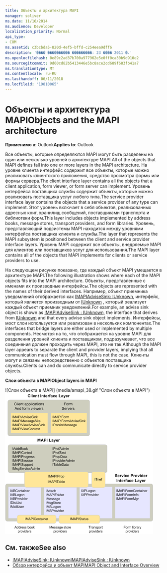 ```yaml
---
title: Объекты и архитектура MAPI
manager: soliver
ms.date: 11/16/2014
ms.audience: Developer
localization_priority: Normal
api_type:
- COM
ms.assetid: c3bcbda5-820d-4ef5-bffd-c254eea9dff6
description: '���� ���������� ���������: 23 ���� 2011 �.'
ms.openlocfilehash: 0e89c2ad37b700a977962e5e0ff0ca30b9d910e2
ms.sourcegitcommit: 9d60cd82b5413446e5bc8ace2cd689f683fb41a7
ms.translationtype: MT
ms.contentlocale: ru-RU
ms.lasthandoff: 06/11/2018
ms.locfileid: "19810065"
---
```

# <a name="objects-and-the-mapi-architecture"></a><span data-ttu-id="f3c9a-103">Объекты и архитектура MAPI</span><span class="sxs-lookup"><span data-stu-id="f3c9a-103">Objects and the MAPI architecture</span></span>

<span data-ttu-id="f3c9a-104">**Применимо к**: Outlook</span><span class="sxs-lookup"><span data-stu-id="f3c9a-104">**Applies to**: Outlook</span></span> 
  
<span data-ttu-id="f3c9a-105">Все объекты, которые определяются MAPI могут быть разделены на один или несколько уровней в архитектуре MAPI.</span><span class="sxs-lookup"><span data-stu-id="f3c9a-105">All of the objects that MAPI defines fall into one or more layers in the MAPI architecture.</span></span> <span data-ttu-id="f3c9a-106">На уровне клиента интерфейс содержит все объекты, которые можно реализовать клиентского приложения, средство просмотра формы или формы сервера.</span><span class="sxs-lookup"><span data-stu-id="f3c9a-106">The client interface layer contains all the objects that a client application, form viewer, or form server can implement.</span></span> <span data-ttu-id="f3c9a-107">Уровень интерфейса поставщика службы содержит объекты, которые можно реализовать поставщика услуг любого типа.</span><span class="sxs-lookup"><span data-stu-id="f3c9a-107">The service provider interface layer contains the objects that a service provider of any type can implement.</span></span> <span data-ttu-id="f3c9a-108">Этот уровень включает в себя объектов, реализованных адресных книг, хранилищ сообщений, поставщиками транспорта и библиотеки форм.</span><span class="sxs-lookup"><span data-stu-id="f3c9a-108">This layer includes objects implemented by address books, message stores, transport providers, and form libraries.</span></span> <span data-ttu-id="f3c9a-109">Уровень, представляющий подсистемы MAPI находится между уровнями интерфейса поставщика клиента и службы.</span><span class="sxs-lookup"><span data-stu-id="f3c9a-109">The layer that represents the MAPI subsystem is positioned between the client and service provider interface layers.</span></span> <span data-ttu-id="f3c9a-110">Уровень MAPI содержит все объекты, внедряемые MAPI для клиентов или поставщиков услуг для использования.</span><span class="sxs-lookup"><span data-stu-id="f3c9a-110">The MAPI layer contains all of the objects that MAPI implements for clients or service providers to use.</span></span> 
  
<span data-ttu-id="f3c9a-111">На следующем рисунке показано, где каждый объект MAPI умещается в архитектуре MAPI.</span><span class="sxs-lookup"><span data-stu-id="f3c9a-111">The following illustration shows where each of the MAPI objects fits into the MAPI architecture.</span></span> <span data-ttu-id="f3c9a-112">Объекты, представленные с именами их производные интерфейсы.</span><span class="sxs-lookup"><span data-stu-id="f3c9a-112">The objects are represented with the names of their derived interfaces.</span></span> <span data-ttu-id="f3c9a-113">Например, объект приемника уведомлений отображается как [IMAPIAdviseSink: IUnknown](imapiadvisesinkiunknown.md), интерфейс, который является производным от [IUnknown](http://msdn.microsoft.com/library/33f1d79a-33fc-4ce5-a372-e08bda378332%28Office.15%29.aspx) , который реализует каждый объект приемник уведомлений.</span><span class="sxs-lookup"><span data-stu-id="f3c9a-113">For example, an advise sink object is shown as [IMAPIAdviseSink : IUnknown](imapiadvisesinkiunknown.md), the interface that derives from [IUnknown](http://msdn.microsoft.com/library/33f1d79a-33fc-4ce5-a372-e08bda378332%28Office.15%29.aspx) and that every advise sink object implements.</span></span> <span data-ttu-id="f3c9a-114">Интерфейсы, мост слои используется или реализован в нескольких компонентах.</span><span class="sxs-lookup"><span data-stu-id="f3c9a-114">The interfaces that bridge layers are either used or implemented by multiple components.</span></span> <span data-ttu-id="f3c9a-115">Несмотря на то, что отображается на уровне MAPI для разделения уровней клиента и поставщиком, подразумевает, что все соединения должен проходить через MAPI, это не так.</span><span class="sxs-lookup"><span data-stu-id="f3c9a-115">Although the MAPI layer appears to separate the client and provider layers, implying that all communication must flow through MAPI, this is not the case.</span></span> <span data-ttu-id="f3c9a-116">Клиенты могут и связаны непосредственно с объектов поставщика службы.</span><span class="sxs-lookup"><span data-stu-id="f3c9a-116">Clients can and do communicate directly to service provider objects.</span></span> 
  
<span data-ttu-id="f3c9a-117">**Слои объекта в MAPI**</span><span class="sxs-lookup"><span data-stu-id="f3c9a-117">**Object layers in MAPI**</span></span>
  
<span data-ttu-id="f3c9a-118">![Слои объекта в MAPI] (media/amapi_38.gif "Слои объекта в MAPI")</span><span class="sxs-lookup"><span data-stu-id="f3c9a-118">![Object layers in MAPI](media/amapi_38.gif "Object layers in MAPI")</span></span>
  
## <a name="see-also"></a><span data-ttu-id="f3c9a-119">См. также</span><span class="sxs-lookup"><span data-stu-id="f3c9a-119">See also</span></span>

- [<span data-ttu-id="f3c9a-120">IMAPIAdviseSink: IUnknown</span><span class="sxs-lookup"><span data-stu-id="f3c9a-120">IMAPIAdviseSink : IUnknown</span></span>](imapiadvisesinkiunknown.md)
- [<span data-ttu-id="f3c9a-121">Обзор интерфейса и объект MAPI</span><span class="sxs-lookup"><span data-stu-id="f3c9a-121">MAPI Object and Interface Overview</span></span>](mapi-object-and-interface-overview.md)

